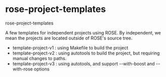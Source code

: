 rose-project-templates
======================

rose-project-templates

A few templates for independent projects using ROSE.
By independent, we mean the projects are located outside of ROSE's source tree.

* template-project-v1 : using Makefile to build the project 
* template-project-v2 : using autotools to build the project, but requiring manual changes to paths.  
* template-project-v3 : using autotools, and support --with-boost and --with-rose options
